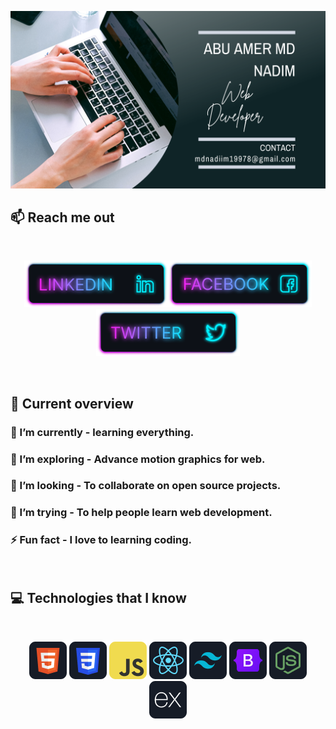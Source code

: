 ![I am a Junior Front-end developer. ](https://github.com/amernadim/amernadim/blob/main/images/githubcover.png)

## :mailbox: Reach me out

<br />

[<p align="center"><img height="75" src="https://github.com/amernadim/amernadim/blob/main/images/icons/Linkedin.png">](https://www.linkedin.com/in/amer-nadim/)[<img height="75" src="https://github.com/amernadim/amernadim/blob/main/images/icons/Facebook.png">](https://www.facebook.com/abuamer.nadim/)[<img height="75" src="https://github.com/amernadim/amernadim/blob/main/images/icons/Twitter.png"> </p>](https://twitter.com/amer_nadim)

<br />

## :eyes: Current overview

### 🔭 I’m currently -  learning everything. 
### 🌱 I’m exploring - Advance motion graphics for web. 
### 👯 I’m looking - To collaborate on open source projects. 
### 🤔 I’m trying - To help people learn web development. 
### ⚡ Fun fact - I love to learning coding.


<br />

## :computer: Technologies that I know
<br>
<p align="center">
<img src="https://github.com/amernadim/amernadim/blob/main/images/icons/HTML.png"/>
<img src="https://github.com/amernadim/amernadim/blob/main/images/icons/css.png"/>
<img src="https://github.com/amernadim/amernadim/blob/main/images/icons/JavaScript.png"/>
<img src="https://github.com/amernadim/amernadim/blob/main/images/icons/react.png"/>
<img src="https://github.com/amernadim/amernadim/blob/main/images/icons/tailwind.png"/>
<img src="https://github.com/amernadim/amernadim/blob/main/images/icons/Bootsrap.png"/>
<img src="https://github.com/amernadim/amernadim/blob/main/images/icons/node.png"/>
<img src="https://github.com/amernadim/amernadim/blob/main/images/icons/express.png"/>
</p><br/>



